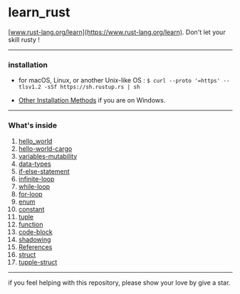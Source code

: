 # learn_rust
[www.rust-lang.org/learn](https://www.rust-lang.org/learn). Don't let your skill rusty !

---
### installation
- for macOS, Linux, or another Unix-like OS :
`$ curl --proto '=https' --tlsv1.2 -sSf https://sh.rustup.rs | sh`

-  [Other Installation Methods](https://forge.rust-lang.org/infra/other-installation-methods.html) if you are on Windows.

---

### What's inside
1. [hello_world](./hello_world)
2. [hello-world-cargo](./hello-world-cargo)
3. [variables-mutability](./variables-mutability)
4. [data-types](./data-types)
5. [if-else-statement](./if-else-statement)
6. [infinite-loop](./infinite-loop)
7. [while-loop](./while-loop)
8. [for-loop](./for-loop)
9. [enum](./enums)
10. [constant](./constant)
11. [tuple](./tuple)
12. [function](./function)
13. [code-block](./code-block)
14. [shadowing](./shadowing)
15. [References](./references)
16. [struct](./structs)
17. [tupple-struct](./tupple-struct)

---

if you feel helping with this repository,  please show your love by give a star.